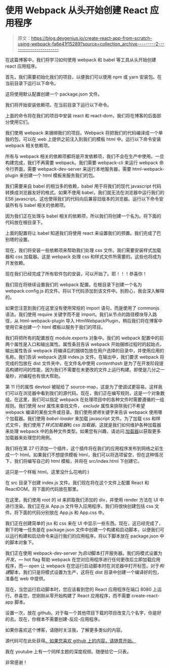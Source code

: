 # 使用 Webpack 从头开始创建 React 应用程序

> 原文：<https://blog.devgenius.io/create-react-app-from-scratch-using-webpack-fa6e41f15289?source=collection_archive---------2----------------------->

在这篇博客中，我们将学习如何使用 webpack 和 babel 等工具从头开始创建 react 应用程序。

首先，我们需要初始化我们的项目，以便我们可以使用 npm 或 yarn 安装包。在当前目录下运行以下命令。

这将使用默认配置创建一个 package.json 文件。

我们将开始安装依赖项。在当前目录下运行以下命令。

上面的命令将在我们的项目中安装 react 和 react-dom，我们将在博客的后面部分使用它们。

我们使用 webpack 来捆绑我们的项目。Webpack 将把我们的代码编译成一个单独的包，可以在 web 上提供之前注入到我们的模板 html 中。运行以下命令安装 webpack 相关依赖项。

所有与 webpack 相关的依赖项都将是开发依赖项，我们不会在生产中使用。一旦构建完成，我们不再需要 webpack。我们需要 webpack-cli 来运行 webpack 命令行界面，需要 webpack-dev-server 来运行本地服务器，需要 html-webpack-plugin 来创建一个 html 模板来服务我们的包。

我们需要来自 babel 的相当多的依赖，babel 用于将我们的现代 javascript 代码转换成浏览器友好的格式。如果不使用 babel，我们就无法在浏览器中运行我们的 ES6 javascript。这也使得我们的代码向后兼容旧版本的浏览器。运行以下命令安装所有与 babel 相关的依赖项。

因为我们正在处理与 babel 相关的依赖项，所以我们将创建一个名为。将下面的代码放在根目录下。

上面的配置将让 babel 知道我们将使用 react 来设置我们的预置。我们完成了巴别塔的设置。

现在，我们将安装一些依赖项来帮助我们处理 css 文件。我们需要安装样式加载器和 css 加载器。这是 webpack 处理 css 和样式文件所需要的。这些也将成为开发依赖。

现在我们已经完成了所有软件包的安装，可以开始了。耶！！！恭喜你！

我们现在将继续设置我们的 webpack 配置。在根目录下创建一个名为 webpack.config.js 的文件。将以下代码添加到该文件中。别担心，我会深入解释的。

如果您注意到我们在这里没有使用常规的 import 语句，而是使用了 commonjs 语法。我们使用 require 关键字而不是 import。我们从节点的路径模块导入路径，从 html-webpack-plugin 导入 HtmlWebpackPlugin，稍后我们将在博客中使用它来创建一个 html 模板以服务于我们的项目。

我们将把所有的配置放在 module.exports 对象中。我们的 webpack 配置中的前两个属性是入口和输出属性。属性条目告诉 webpack 开始捆绑过程时的起始点，输出属性告诉 webpack 将编译后的捆绑包放在用户选择的目录中，并使用应用的名称。我们告诉 webpack 选择 index.js 文件。在输出中，我们要求 webpack 将完成的包放在 dist 文件夹中，在文件名中使用 *contenthash* 是为了在开发阶段提高构建时间的性能，因为我们不需要在未更改的文件上运行构建。即使是几分之一毫秒，对编程也有很大帮助。

第 11 行的属性 devtool 被赋给了 source-map，这是为了使调试更容易。这样我们可以在浏览器中看到我们的源代码。现在，我们正在编写规则，这是一个对象数组。在这里，我们可以指定 webpack 在处理项目中的各种文件时需要遵循的一组规则。我们使用 *test* 属性来查找文件， *exclude* 属性来排除我们不希望 webpack 编译的某些文件或目录。我们使用*使用*关键字来告诉 webpack 使用哪个加载器。我们使用 *babel-loader* 来加载 javascript 文件。为了加载 css 和样式文件，我们使用了*样式加载器*和 *css 加载器*。这就是我们如何维护各种加载器来处理 webpack 中的各种文件类型。如果您有兴趣，请访问:[加载器](https://webpack.js.org/concepts/loaders/)以获取更多加载器来处理您的用例。

我们将在第 27 行添加一个插件，这个插件将在我们的应用程序发布到网络之前生成一个 html。如果我们不想提供模板 html，我们可以将选项留空，但在这种情况下，我们将编写自己的 html 模板，并将在 src/index.html 下创建它。

这只是一个样板 html。这里没什么花哨的:)

在 src 目录下创建 index.js 文件。我们现在将在这个文件上配置 React 和 ReactDOM。将下面的代码放在那里。

在这里，我们使用 root 的 id 来抓取我们添加的 div，并使用 render 方法在 UI 中进行渲染。我们正在从 App.js 文件导入应用程序，我们将很快创建包括 css 文件。将下面的代码分别放在 App.js 和 App.css 中。

我们正在创建简单的 jsx 和 css 来在 UI 中显示一些东西。现在，这已经完成了，剩下的唯一任务是在 package.json 文件中创建一个构建和启动脚本，以便我们可以运行构建和启动命令来运行我们的应用程序。将以下脚本放在 package.json 中的脚本对象下。

我们正在使用 webpack-dev-server 为*启动*脚本打开服务器。我们将模式设置为*开发*，— hot flag 帮助 webpack 在您对应用程序进行任何更改后立即加载应用程序，而— open 让 webpack 在您运行启动脚本时在浏览器中打开标签。对于*构建*脚本，我们只是将模式设置为生产，这将在 dist 目录中创建一个编译好的包，准备在 web 中提供。

现在，当您运行启动脚本时，您应该看到您的 React 应用程序在端口 8080 上运行。恭喜您，您刚刚从零开始构建了 React 应用程序，而不需要 create-react-app 脚本。

设置一次，放在 github。对于每一个其他项目下载的项目改变几个名字，你是好的去。现在，你根本不需要创建-反应-应用程序。

如果你喜欢这个博客，请随时关注我，了解更多类似的内容。

源代码可在此处获得[。如果您喜欢 github 上的内容，请随意开始。](https://github.com/sudiparyal185/react-application-with-webpack)

我在 youtube 上有一个同样主题的深度视频。随便给它一只表。

非常感谢！